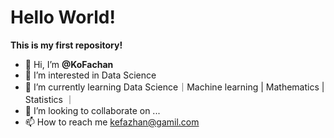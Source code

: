 # Hello World!

**This is my first repository!**
- 👋 Hi, I’m **@KoFachan**
- 👀 I’m interested in Data Science
- 🌱 I’m currently learning Data Science｜Machine learning | Mathematics | Statistics ｜
- 💞️ I’m looking to collaborate on ...
- 📫 How to reach me kefazhan@gamil.com

<!---
KoFachan/KoFachan is a ✨ special ✨ repository because its `README.md` (this file) appears on your GitHub profile.
You can click the Preview link to take a look at your changes.
--->
